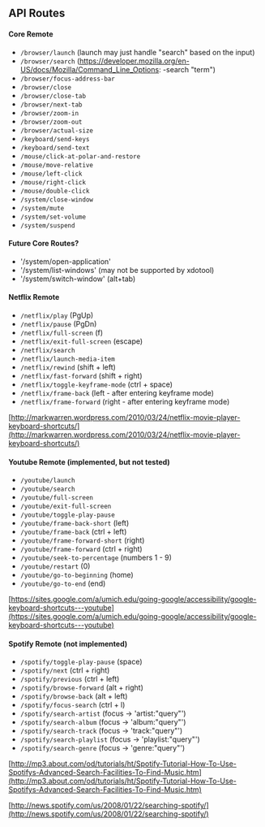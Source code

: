 ## API Routes

#### Core Remote

- `/browser/launch` (launch may just handle "search" based on the input)
- `/browser/search` (https://developer.mozilla.org/en-US/docs/Mozilla/Command_Line_Options: -search "term")
- `/browser/focus-address-bar`
- `/browser/close`
- `/browser/close-tab`
- `/browser/next-tab`
- `/browser/zoom-in`
- `/browser/zoom-out`
- `/browser/actual-size`
- `/keyboard/send-keys`
- `/keyboard/send-text`
- `/mouse/click-at-polar-and-restore`
- `/mouse/move-relative`
- `/mouse/left-click`
- `/mouse/right-click`
- `/mouse/double-click`
- `/system/close-window`
- `/system/mute`
- `/system/set-volume`
- `/system/suspend`

#### Future Core Routes?

- '/system/open-application'
- '/system/list-windows' (may not be supported by xdotool)
- '/system/switch-window' (alt+tab)

#### Netflix Remote

- `/netflix/play` (PgUp)
- `/netflix/pause` (PgDn)
- `/netflix/full-screen` (f)
- `/netflix/exit-full-screen` (escape)
- `/netflix/search` 
- `/netflix/launch-media-item`
- `/netflix/rewind` (shift + left)
- `/netflix/fast-forward` (shift + right)
- `/netflix/toggle-keyframe-mode` (ctrl + space)
- `/netflix/frame-back` (left - after entering keyframe mode)
- `/netflix/frame-forward` (right - after entering keyframe mode)

[http://markwarren.wordpress.com/2010/03/24/netflix-movie-player-keyboard-shortcuts/](http://markwarren.wordpress.com/2010/03/24/netflix-movie-player-keyboard-shortcuts/)

#### Youtube Remote (implemented, but not tested)

- `/youtube/launch`
- `/youtube/search`
- `/youtube/full-screen`
- `/youtube/exit-full-screen`
- `/youtube/toggle-play-pause`
- `/youtube/frame-back-short` (left)
- `/youtube/frame-back` (ctrl + left)
- `/youtube/frame-forward-short` (right)
- `/youtube/frame-forward` (ctrl + right)
- `/youtube/seek-to-percentage` (numbers 1 - 9)
- `/youtube/restart` (0)
- `/youtube/go-to-beginning` (home)
- `/youtube/go-to-end` (end)

[https://sites.google.com/a/umich.edu/going-google/accessibility/google-keyboard-shortcuts---youtube](https://sites.google.com/a/umich.edu/going-google/accessibility/google-keyboard-shortcuts---youtube)

#### Spotify Remote (not implemented)

- `/spotify/toggle-play-pause` (space)
- `/spotify/next` (ctrl + right)
- `/spotify/previous` (ctrl + left)
- `/spotify/browse-forward` (alt + right)
- `/spotify/browse-back` (alt + left)
- `/spotify/focus-search` (ctrl + l)
- `/spotify/search-artist` (focus -> 'artist:"query"')
- `/spotify/search-album` (focus -> 'album:"query"')
- `/spotify/search-track` (focus -> 'track:"query"')
- `/spotify/search-playlist` (focus -> 'playlist:"query"')
- `/spotify/search-genre` (focus -> 'genre:"query"')

[http://mp3.about.com/od/tutorials/ht/Spotify-Tutorial-How-To-Use-Spotifys-Advanced-Search-Facilities-To-Find-Music.htm](http://mp3.about.com/od/tutorials/ht/Spotify-Tutorial-How-To-Use-Spotifys-Advanced-Search-Facilities-To-Find-Music.htm)

[http://news.spotify.com/us/2008/01/22/searching-spotify/](http://news.spotify.com/us/2008/01/22/searching-spotify/)
